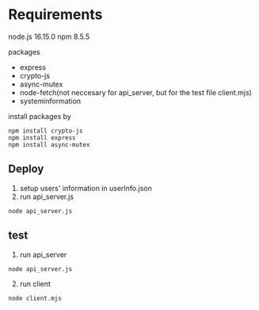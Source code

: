 # Requirements
node.js 16.15.0
npm 8.5.5

packages
* express
* crypto-js
* async-mutex
* node-fetch(not neccesary for api_server, but for the test file client.mjs)
* systeminformation

install packages by 
```shell
npm install crypto-js
npm install express
npm install async-mutex
```
## Deploy 
1. setup users' information in userInfo.json
2. run api_server.js
```shell=
node api_server.js
```

## test
1. run api_server
``` shell=
node api_server.js
```
2. run client
```shell=
node client.mjs
```
